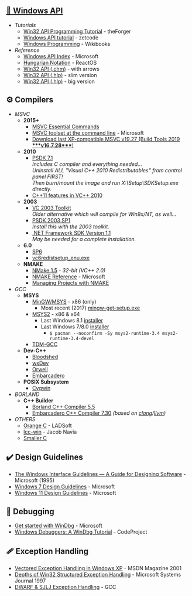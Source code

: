 
## [📖 Windows API](https://en.wikipedia.org/wiki/Windows_API)
* _Tutorials_
  - [Win32 API Programming Tutorial](http://www.winprog.org/tutorial/) - theForger
  - [Windows API tutorial](https://zetcode.com/gui/winapi/) - zetcode
  - [Windows Programming](https://en.wikibooks.org/wiki/Windows_Programming) - Wikibooks
* _Reference_
  - [Windows API Index](https://learn.microsoft.com/en-us/windows/win32/apiindex/windows-api-list) - Microsoft
  - [Hungarian Notation](https://reactos.org/wiki/Hungarian_Notation) - ReactOS
  - [Win32 API (.chm)](https://web.archive.org/web/20190512102726id_/http://laurencejackson.com/win32/Win32.chm) - with arrows
  - [Win32 API (.hlp)](http://www.carabez.com/downloads/win32api.zip) - slim version
  - [Win32 API (.hlp)](http://www.carabez.com/downloads/win32api_big.zip) - big version


## ⚙️ Compilers
  * _MSVC_
    * __2015+__
      - [MSVC Essential Commands](MSVC-Essential-Commands.md)
      - [MSVC toolset at the command line](https://docs.microsoft.com/en-us/cpp/build/building-on-the-command-line) - Microsoft
      - [Download last XP-compatible MSVC v19.27 (Build Tools 2019 **\*\*\*v16.7.28\*\*\***)](https://download.visualstudio.microsoft.com/download/pr/2282640c-c74e-4d6a-9710-4eb8fef730e6/dfa5c24fb7aa4d11bf375bd2a46d19d3a1ff907cbc88468b0a50e3d71d53f77a/vs_BuildTools.exe)
    * __2010__
      - [PSDK 7.1](https://www.microsoft.com/en-us/download/details.aspx?id=8442)  
        _Includes C compiler and everything needed...  
        Uninstall ALL "Visual C++ 2010 Redistributables" from control panel FIRST!  
        Then burn/mount the image and run X:\Setup\SDKSetup.exe directly._
      - [C++11 features in VC++ 2010 ](http://web.archive.org/web/20221127094629id_/https://learn.microsoft.com/en-us/previous-versions/hh567368(v=vs.140))
    * __2003__
      - [VC 2003 Toolkit](https://archive.org/download/microsoft-visual-c-toolkit-2003/VCToolkitSetup.exe)  
        _Older alternative which will compile for Win9x/NT, as well..._  
      - [PSDK 2003 SP1](https://www.microsoft.com/en-us/download/details.aspx?id=15656)  
        _Install this with the 2003 toolkit._
      - [.NET Framework SDK Version 1.1](https://web.archive.org/web/20210820162511id_/https://download.microsoft.com/download/5/2/0/5202f918-306e-426d-9637-d7ee26fbe507/setup.exe)  
        _May be needed for a complete installation._
    * __6.0__
      - [SP6](http://web.archive.org/web/20160222035203id_/http://download.microsoft.com/download/1/9/f/19fe4660-5792-4683-99e0-8d48c22eed74/Vs6sp6.exe)
      - [vc6redistsetup_enu.exe](https://web.archive.org/web/20120610063726id_/http://download.microsoft.com/download/vc60pro/update/1/w9xnt4/en-us/vc6redistsetup_enu.exe)
    * __NMAKE__
      - [NMake 1.5](https://web.archive.org/web/20060615060342id_/http://download.microsoft.com/download/vc15/Patch/1.52/W95/EN-US/Nmake15.exe) - _32-bit (VC++ 2.0)_
      - [NMAKE Reference](https://learn.microsoft.com/en-us/cpp/build/reference/nmake-reference) - Microsoft
      - [Managing Projects with NMAKE](https://et.engr.iupui.edu/~dskim/downloadable/reference_Nmake.pdf)
  * _GCC_
    * __MSYS__
      - [MinGW/MSYS](https://sourceforge.net/projects/mingw/files/Installer) - x86 (only)
        - Most recent (2017) [mingw-get-setup.exe](https://web.archive.org/web/20240225040417id_/https://osdn.dl.osdn.net/mingw/68260/mingw-get-setup.exe)
      - [MSYS2](https://www.msys2.org/) - x86 & x64
        - Last Windows 8.1 [installer](https://github.com/msys2/msys2-installer/releases/tag/2024-01-13)
        - Last Windows 7/8.0 [installer](https://github.com/msys2/msys2-installer/releases/tag/2022-10-28)
          - `$ pacman --noconfirm -Sy msys2-runtime-3.4 msys2-runtime-3.4-devel`
      - [TDM-GCC](https://jmeubank.github.io/tdm-gcc/)
    * __Dev-C++__
      - [Bloodshed](https://bloodshed.net/)
      - [wxDev](http://wxdsgn.sourceforge.net/)
      - [Orwell](https://orwelldevcpp.blogspot.com/)
      - [Embarcadero](https://github.com/Embarcadero/Dev-Cpp)
    * __POSIX Subsystem__
      - [Cygwin](https://www.cygwin.com/)
  * _BORLAND_
    * __C++ Builder__
      - [Borland C++ Compiler 5.5](https://altd.embarcadero.com/download/bcppbuilder/freecommandLinetools.exe)
      - [Embarcadero C++ Compiler 7.30](https://altd.embarcadero.com/download/bcppbuilder/BCC102.zip) _(based on [clang](https://clang.llvm.org/)/[llvm](https://llvm.org/))_
  * _OTHERS_
    * [Orange C](https://ladsoft.tripod.com/orange_c_compiler.html) - LADSoft
    * [lcc-win](https://lcc-win32.services.net/) - Jacob Navia
    * [Smaller C](https://github.com/alexfru/SmallerC)


## ✔️ Design Guidelines
* [The Windows Interface Guidelines — A Guide for Designing Software](https://www.ics.uci.edu/~kobsa/courses/ICS104/course-notes/Microsoft_WindowsGuidelines.pdf) - Microsoft (1995)
* [Windows 7 Design Guidelines](https://learn.microsoft.com/en-us/windows/win32/uxguide/guidelines) - Microsoft
* [Windows 11 Design Guidelines](https://learn.microsoft.com/en-us/windows/apps/design/) - Microsoft


## 🔎 Debugging
* [Get started with WinDbg](https://github.com/MicrosoftDocs/windows-driver-docs/blob/staging/windows-driver-docs-pr/debugger/getting-started-with-windbg.md) - Microsoft
* [Windows Debuggers: A WinDbg Tutorial](https://www.codeproject.com/articles/6084/windows-debuggers-part-1-a-windbg-tutorial) - CodeProject


## 🩹 Exception Handling
* [Vectored Exception Handling in Windows XP](https://learn.microsoft.com/en-us/archive/msdn-magazine/2001/september/under-the-hood-new-vectored-exception-handling-in-windows-xp) - MSDN Magazine 2001
* [Depths of Win32 Structured Exception Handling](https://web.archive.org/web/20081230021224id_/http://www.microsoft.com/msj/0197/Exception/Exception.aspx) - Microsoft Systems Journal 1997
* [DWARF & SJLJ Exception Handling](https://gcc.gnu.org/wiki/WindowsGCCImprovements) - GCC
